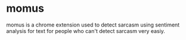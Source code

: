 # momus

momus is a chrome extension used to detect sarcasm using sentiment analysis for text for people who can't detect sarcasm very easiy.
